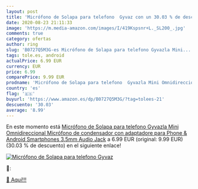 ```yaml
---
layout: post
title: 'Micrófono de Solapa para telefono  Gyvaz con un 30.03 % de descuento'
date: 2020-08-23 21:11:33
image: 'https://m.media-amazon.com/images/I/419Kspsnr+L._SL200_.jpg'
comments: true
category: ofertas
author: ring
slug: 'B0727Q5M3G-es Micrófono de Solapa para telefono Gyvazla Mini...'
tags: tole.es, android
actualPrice: 6.99 EUR
currency: EUR
price: 6.99
comparePrice: 9.99 EUR
prodname: 'Micrófono de Solapa para telefono  Gyvazla Mini Omnidireccional Micrófono de condensador con adaptadore para Phone & Android Smartphones  3.5mm Audio Jack'
country: 'es'
flag: '🇪🇸'
buyurl: 'https://www.amazon.es/dp/B0727Q5M3G/?tag=tolees-21'
descuento: '30.03'
average: '8.99'
---
```


En este momento está [Micrófono de Solapa para telefono  Gyvazla Mini Omnidireccional Micrófono de condensador con adaptadore para Phone & Android Smartphones  3.5mm Audio Jack](https://www.amazon.es/dp/B0727Q5M3G/?tag=tolees-21) a 6.99 EUR (original: 9.99 EUR) (30.03 %  de descuento) en el siguiente enlace!

[![Micrófono de Solapa para telefono  Gyvaz](https://m.media-amazon.com/images/I/419Kspsnr+L._SL200_.jpg)](https://www.amazon.es/dp/B0727Q5M3G/?tag=tolees-21)

🔎:


[🛒 Aquí!!!](https://www.amazon.es/dp/B0727Q5M3G/?tag=tolees-21)
